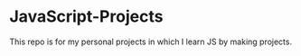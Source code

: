 # JavaScript-Projects

This repo is for my personal projects in which I learn JS by making projects.

